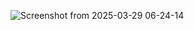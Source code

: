 ![Screenshot from 2025-03-29 06-24-14](https://github.com/user-attachments/assets/bf95e417-ff2a-4222-97f0-8b659a806fd0)
